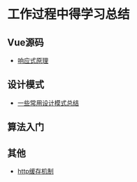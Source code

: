 # 工作过程中得学习总结

## Vue源码

- [响应式原理](https://github.com/tinn2015/Notes/blob/master/docs/vue%E6%BA%90%E7%A0%81%E5%88%86%E6%9E%90/%E5%93%8D%E5%BA%94%E5%BC%8F%E5%8E%9F%E7%90%86/index.md)

## 设计模式

- [一些常用设计模式总结](https://github.com/tinn2015/Notes/blob/master/docs/%e8%ae%be%e8%ae%a1%e6%a8%a1%e5%bc%8f/index.md)

## 算法入门

## 其他

- [http缓存机制](https://github.com/tinn2015/Notes/blob/master/docs/%e5%85%b6%e4%bb%96/http%e7%bc%93%e5%ad%98%e6%9c%ba%e5%88%b6.md)
